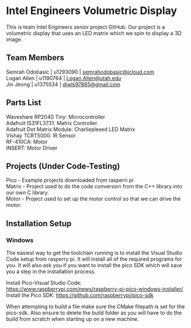 # Intel Engineers Volumetric Display
 This is team Intel Engineers senior project GitHub. Our project is a volumetric display that uses an LED matrix which we spin to display a 3D image.

## Team Members
Semrah Odobasic | u1293090 | semrahodobasic@icloud.com <br />
Logan Allen | u1190764 | Logan.Allen@utah.edu <br />
Jin Jeong   | u1375534 | djwls97865@gmail.com <br />


## Parts List
Waveshare RP2040 Tiny: Microcontroller <br />
Adafruit IS31FL3731: Matrix Controller <br />
Adafruit Dot Matrix Module: Charlieplexed LED Matrix <br />
Vishay TCRT5000: IR Sensor <br />
RF-410CA: Motor <br />
INSERT: Motor Driver <br />

## Projects (Under Code-Testing)
Pico - Example projects downloaded from rasperri pi <br />
Matrix - Project used to do the code conversion from the C++ library into our own C library. <br />
Motor - Project used to set up the motor control so that we can drive the motor. <br />

## Installation Setup
### Windows
The easiest way to get the toolchain running is to install the Visual Studio Code setup from rasperry pi. It will install all of the
required programs for you. It will also ask you if you want to install the pico SDK which will save you a step in the installation
process.

Install Pico-Visual Studio Code: https://www.raspberrypi.com/news/raspberry-pi-pico-windows-installer/ <br />
Install the Pico SDK: https://github.com/raspberrypi/pico-sdk

When attempting to build a file make sure the CMake filepath is set for the pico-sdk. Also ensure to delete the build folder as you will have to do the build from scratch when starting up on a new machine.